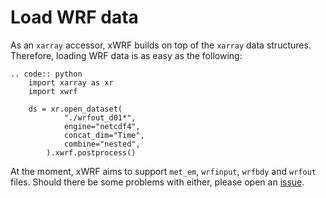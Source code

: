# Load WRF data

As an `xarray` accessor, xWRF builds on top of the `xarray` data structures.
Therefore, loading WRF data is as easy as the following:

```{eval-rst}
.. code:: python
    import xarray as xr
    import xwrf

    ds = xr.open_dataset(
            "./wrfout_d01*",
            engine="netcdf4",
            concat_dim="Time",
            combine="nested",
        ).xwrf.postprocess()
```

At the moment, xWRF aims to support `met_em`, `wrfinput`, `wrfbdy` and `wrfout` files.
Should there be some problems with either, please open an [issue](https://github.com/xarray-contrib/xwrf/issues/new?assignees=&labels=bug%2Ctriage&template=bugreport.yml&title=%5BBug%5D%3A+).
